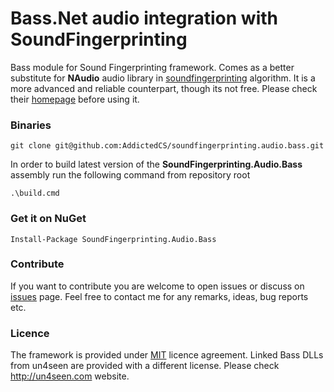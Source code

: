 # Bass.Net audio integration with SoundFingerprinting
Bass module for Sound Fingerprinting framework. Comes as a better substitute for **NAudio** audio library in [soundfingerprinting](https://github.com/AddictedCS/soundfingerprinting) algorithm.
It is a more advanced and reliable counterpart, though its not free. Please check their [homepage](http://www.un4seen.com) before using it. 

### Binaries
    git clone git@github.com:AddictedCS/soundfingerprinting.audio.bass.git
    
In order to build latest version of the **SoundFingerprinting.Audio.Bass** assembly run the following command from repository root

    .\build.cmd
### Get it on NuGet

    Install-Package SoundFingerprinting.Audio.Bass
    
### Contribute
If you want to contribute you are welcome to open issues or discuss on [issues](https://github.com/AddictedCS/soundfingerprinting/issues) page. Feel free to contact me for any remarks, ideas, bug reports etc. 

### Licence
The framework is provided under [MIT](https://opensource.org/licenses/MIT) licence agreement. Linked Bass DLLs from un4seen are provided with a different license. Please check http://un4seen.com website.